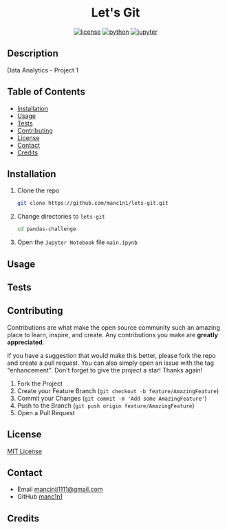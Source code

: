 <div align="center">

# Let's Git

[![license][license]][license-url]
[![python][python]][python-url]
[![jupyter][jupyter]][jupyter-url]

</div>

## Description
Data Analytics - Project 1

## Table of Contents

-   [Installation](#installation)
-   [Usage](#usage)
-   [Tests](#tests)
-   [Contributing](#contributing)
-   [License](#license)
-   [Contact](#contact)
-   [Credits](#credits)

## Installation

1.  Clone the repo

    ```sh
    git clone https://github.com/manc1n1/lets-git.git
    ```

2.  Change directories to `lets-git`

    ```sh
    cd pandas-challenge
    ```

3.  Open the `Jupyter Notebook` file `main.ipynb`

## Usage

## Tests

## Contributing

Contributions are what make the open source community such an amazing place to learn, inspire, and create. Any contributions you make are **greatly appreciated**.

If you have a suggestion that would make this better, please fork the repo and create a pull request. You can also simply open an issue with the tag "enhancement".
Don't forget to give the project a star! Thanks again!

1. Fork the Project
2. Create your Feature Branch (`git checkout -b feature/AmazingFeature`)
3. Commit your Changes (`git commit -m 'Add some AmazingFeature'`)
4. Push to the Branch (`git push origin feature/AmazingFeature`)
5. Open a Pull Request

## License

[MIT License](https://opensource.org/licenses/MIT)

## Contact

-   Email mancinij1111@gmail.com
-   GitHub [manc1n1](https://github.com/manc1n1)

## Credits

[license]: https://img.shields.io/github/license/manc1n1/lets-git.svg?style=for-the-badge
[license-url]: https://github.com/manc1n1/lets-git/blob/master/LICENSE
[python]: https://img.shields.io/badge/python-3776AB?style=for-the-badge&logo=python&logoColor=ffdd54
[python-url]: https://www.python.org/
[jupyter]: https://img.shields.io/badge/jupyter-F37626?style=for-the-badge&logo=jupyter&logoColor=white
[jupyter-url]: https://jupyter.org/
